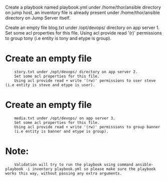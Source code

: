 Create a playbook named playbook.yml under /home/thor/ansible directory on jump host, an inventory file is already present under /home/thor/ansible directory on Jump Server itself.


Create an empty file blog.txt under /opt/devops/ directory on app server 1. Set some acl properties for this file. Using acl provide read '(r)' permissions to group tony (i.e entity is tony and etype is group).


# Create an empty file 
        story.txt under /opt/devops/ directory on app server 2. 
        Set some acl properties for this file. 
        Using acl provide read + write '(rw)' permissions to user steve (i.e entity is steve and etype is user).


# Create an empty file 
        
        media.txt under /opt/devops/ on app server 3. 
        Set some acl properties for this file. 
        Using acl provide read + write '(rw)' permissions to group banner 
        (i.e entity is banner and etype is group).


# Note: 
        Validation will try to run the playbook using command ansible-playbook -i inventory playbook.yml so please make sure the playbook works this way, without passing any extra arguments.